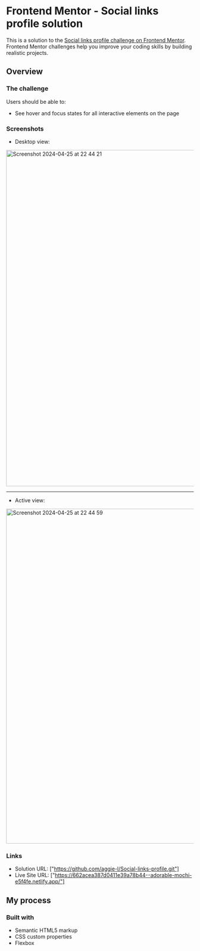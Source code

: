 # Frontend Mentor - Social links profile solution

This is a solution to the [Social links profile challenge on Frontend Mentor](https://www.frontendmentor.io/challenges/social-links-profile-UG32l9m6dQ). Frontend Mentor challenges help you improve your coding skills by building realistic projects. 


## Overview

### The challenge

Users should be able to:

- See hover and focus states for all interactive elements on the page

### Screenshots

- Desktop view:
  
<img width="902" alt="Screenshot 2024-04-25 at 22 44 21" src="https://github.com/aggie-l/Social-Links-profile-exercise/assets/142058426/cf9dba3e-c1ea-4244-a7c9-86cf6af067e8">


_____________________________________________________________

- Active view:

  
<img width="898" alt="Screenshot 2024-04-25 at 22 44 59" src="https://github.com/aggie-l/Social-Links-profile-exercise/assets/142058426/da248f04-2adc-42da-b47e-bb300dbd09d0">



### Links

- Solution URL: ["https://github.com/aggie-l/Social-links-profile.git"]
- Live Site URL: ["https://662acea387d0411e39a78b44--adorable-mochi-e5f4fe.netlify.app/"]

## My process

### Built with

- Semantic HTML5 markup
- CSS custom properties
- Flexbox
